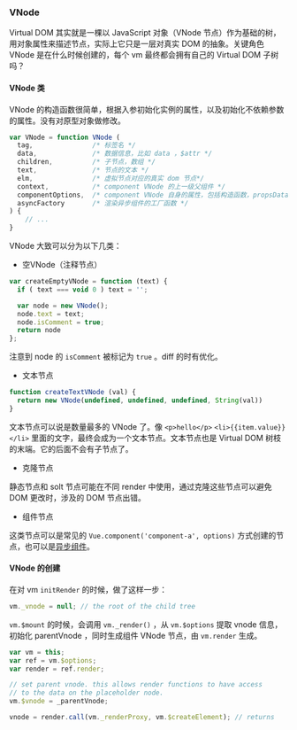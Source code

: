 ### VNode

Virtual DOM 其实就是一棵以 JavaScript 对象（VNode 节点）作为基础的树，用对象属性来描述节点，实际上它只是一层对真实 DOM 的抽象。关键角色 VNode 是在什么时候创建的，每个 vm 最终都会拥有自己的 Virtual DOM 子树吗？

#### VNode 类

VNode 的构造函数很简单，根据入参初始化实例的属性，以及初始化不依赖参数的属性。没有对原型对象做修改。

```javascript
var VNode = function VNode (
  tag,               /* 标签名 */
  data,              /* 数据信息，比如 data ，$attr */
  children,          /* 子节点，数组 */
  text,              /* 节点的文本 */
  elm,               /* 虚拟节点对应的真实 dom 节点*/
  context,           /* component VNode 的上一级父组件 */
  componentOptions,  /* component VNode 自身的属性，包括构造函数，propsData，listeners，tag，children*/
  asyncFactory       /* 渲染异步组件的工厂函数 */
) {
    // ...
}
```

VNode 大致可以分为以下几类：

 - 空VNode（注释节点）

```javascript
var createEmptyVNode = function (text) {
  if ( text === void 0 ) text = '';

  var node = new VNode();
  node.text = text;
  node.isComment = true;
  return node
};
```

注意到 node 的 `isComment` 被标记为 `true` 。diff 的时有优化。

 - 文本节点

```javascript
function createTextVNode (val) {
  return new VNode(undefined, undefined, undefined, String(val))
}
```

文本节点可以说是数量最多的 VNode 了。像 `<p>hello</p>` `<li>{{item.value}}</li>` 里面的文字，最终会成为一个文本节点。文本节点也是 Virtual DOM 树枝的末端。它的后面不会有子节点了。

 - 克隆节点

静态节点和 solt 节点可能在不同 render 中使用，通过克隆这些节点可以避免 DOM 更改时，涉及的 DOM 节点出错。

 - 组件节点

这类节点可以是常见的 `Vue.component('component-a', options)` 方式创建的节点，也可以是[异步组件](https://cn.vuejs.org/v2/guide/components-dynamic-async.html#%E5%9C%A8%E5%8A%A8%E6%80%81%E7%BB%84%E4%BB%B6%E4%B8%8A%E4%BD%BF%E7%94%A8-keep-alive)。

#### VNode 的创建

在对 vm `initRender` 的时候，做了这样一步：

```javascript
vm._vnode = null; // the root of the child tree
```

`vm.$mount` 的时候，会调用 `vm._render()` ，从 `vm.$options` 提取 vnode 信息，初始化 parentVnode ，同时生成组件 VNode 节点，由 `vm.render` 生成。

```javascript
var vm = this;
var ref = vm.$options;
var render = ref.render;

// set parent vnode. this allows render functions to have access
// to the data on the placeholder node.
vm.$vnode = _parentVnode;

vnode = render.call(vm._renderProxy, vm.$createElement); // returns
```




